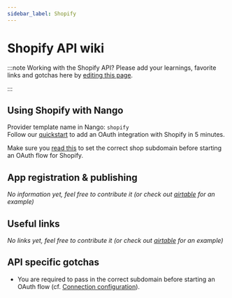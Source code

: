 ```yaml
---
sidebar_label: Shopify
---
```


# Shopify API wiki

:::note Working with the Shopify API?
Please add your learnings, favorite links and gotchas here by [editing this page](https://github.com/nangohq/nango/tree/master/docs/docs/providers/shopify.md).

:::

## Using Shopify with Nango

Provider template name in Nango: `shopify`  
Follow our [quickstart](../quickstart.md) to add an OAuth integration with Shopify in 5 minutes.

Make sure you [read this](../nango-auth/frontend-sdk.md#connection-config) to set the correct shop subdomain before starting an OAuth flow for Shopify.

## App registration & publishing

_No information yet, feel free to contribute it (or check out [airtable](airtable.md) for an example)_

## Useful links

_No links yet, feel free to contribute it (or check out [airtable](airtable.md) for an example)_

## API specific gotchas

-   You are required to pass in the correct subdomain before starting an OAuth flow (cf. [Connection configuration](../nango-auth/frontend-sdk.md#connection-config)).
